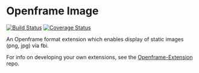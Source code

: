 # Openframe Image

[![Build Status](https://travis-ci.org/OpenframeProject/Openframe-Image.svg?branch=master)](https://travis-ci.org/OpenframeProject/Openframe-Image) [![Coverage Status](https://coveralls.io/repos/github/OpenframeProject/Openframe-Image/badge.svg?branch=master)](https://coveralls.io/github/OpenframeProject/Openframe-Image?branch=master)

An Openframe format extension which enables display of static images (png, jpg) via fbi.

For info on developing your own extensions, see the [Openframe-Extension](https://github.com/OpenframeProject/Openframe-Extension) repo.